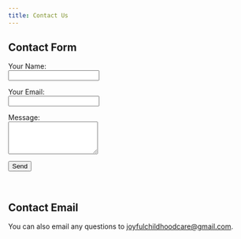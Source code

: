 ```yaml
---
title: Contact Us
---
```


## Contact Form

<form name="contact" method="POST" data-netlify="true">
  <input type="hidden" name="subject" value="[Contact] Website Contact Form Submission" />
  <p>
    <label>Your Name:</label><br />
    <input type="text" name="name" />
  </p>
  <p>
    <label>Your Email:</label><br />
    <input type="email" name="email" />
  </p>
  <p>
    <label>Message:</label><br />
    <textarea name="message" rows="4"></textarea>
  </p>
  <button class="btn btn-amber" type="submit">Send</button>
</form>

<br />

## Contact Email

<p>
  You can also email any questions to <a href='mailto:joyfulchildhoodcare@gmail.com?subject=[Contact] Website Contact'>joyfulchildhoodcare@gmail.com</a>.
</p>